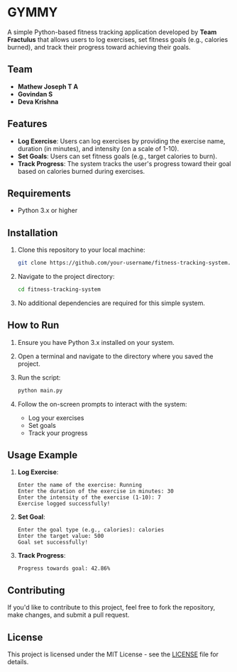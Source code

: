 # GYMMY

A simple Python-based fitness tracking application developed by **Team Fractulus** that allows users to log exercises, set fitness goals (e.g., calories burned), and track their progress toward achieving their goals.

## Team

- **Mathew Joseph T A**
- **Govindan S**
- **Deva Krishna**

## Features

- **Log Exercise**: Users can log exercises by providing the exercise name, duration (in minutes), and intensity (on a scale of 1-10).
- **Set Goals**: Users can set fitness goals (e.g., target calories to burn).
- **Track Progress**: The system tracks the user's progress toward their goal based on calories burned during exercises.

## Requirements

- Python 3.x or higher

## Installation

1. Clone this repository to your local machine:
   ```bash
   git clone https://github.com/your-username/fitness-tracking-system.git
   ```

2. Navigate to the project directory:
   ```bash
   cd fitness-tracking-system
   ```

3. No additional dependencies are required for this simple system.

## How to Run

1. Ensure you have Python 3.x installed on your system.
2. Open a terminal and navigate to the directory where you saved the project.
3. Run the script:
   ```bash
   python main.py
   ```

4. Follow the on-screen prompts to interact with the system:
   - Log your exercises
   - Set goals
   - Track your progress

## Usage Example

1. **Log Exercise**:
   ```
   Enter the name of the exercise: Running
   Enter the duration of the exercise in minutes: 30
   Enter the intensity of the exercise (1-10): 7
   Exercise logged successfully!
   ```

2. **Set Goal**:
   ```
   Enter the goal type (e.g., calories): calories
   Enter the target value: 500
   Goal set successfully!
   ```

3. **Track Progress**:
   ```
   Progress towards goal: 42.86%
   ```

## Contributing

If you'd like to contribute to this project, feel free to fork the repository, make changes, and submit a pull request.

## License

This project is licensed under the MIT License - see the [LICENSE](LICENSE) file for details.
